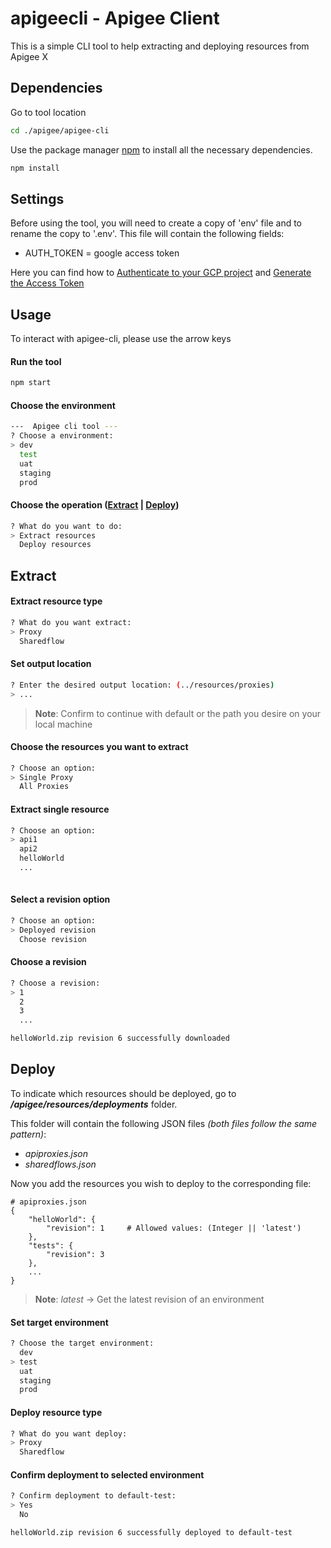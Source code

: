 # apigeecli - Apigee Client
This is a simple CLI tool to help extracting and deploying resources from Apigee X

## Dependencies
Go to tool location
```bash
cd ./apigee/apigee-cli  
```

Use the package manager [npm](https://www.npmjs.com/) to install all the necessary dependencies.
```bash
npm install
```

## Settings
Before using the tool, you will need to create a copy of 'env' file  and to rename the copy to '.env'. This file will contain the following fields:
- AUTH_TOKEN = google access token

Here you can find how to [Authenticate to your GCP project](https://cloud.google.com/sdk/gcloud/reference/auth/login) and [Generate the Access Token](https://cloud.google.com/sdk/gcloud/reference/auth/application-default/print-access-token)

## Usage
To interact with apigee-cli, please use the arrow keys
#### Run the tool
```bash
npm start  
```

#### Choose the environment
```bash
---  Apigee cli tool ---
? Choose a environment:
> dev 
  test 
  uat
  staging
  prod
```

#### Choose the operation ([Extract](#extract) | [Deploy](#deploy))
```bash
? What do you want to do:
> Extract resources
  Deploy resources 
```

## Extract
#### Extract resource type 
```bash
? What do you want extract:
> Proxy
  Sharedflow
```

#### Set output location
```bash
? Enter the desired output location: (../resources/proxies)
> ...
```
> **Note**: Confirm to continue with default or the path you desire on your local machine

#### Choose the resources you want to extract
```bash
? Choose an option:
> Single Proxy
  All Proxies

```

#### Extract single resource
```bash
? Choose an option:
> api1
  api2
  helloWorld
  ...
    
```

#### Select a revision option
```bash
? Choose an option:
> Deployed revision
  Choose revision

```

#### Choose a revision
```bash
? Choose a revision:
> 1
  2
  3
  ...
```

```bash
helloWorld.zip revision 6 successfully downloaded
```

## Deploy
To indicate which resources should be deployed, go to 
***/apigee/resources/deployments*** folder.

This folder will contain the following JSON files 
*(both files follow the same pattern)*:
- *apiproxies.json*
- *sharedflows.json*

Now you add the resources you wish to deploy to the corresponding file:
```
# apiproxies.json
{
    "helloWorld": {
        "revision": 1     # Allowed values: (Integer || 'latest')
    },
    "tests": {
        "revision": 3
    },
    ...
}
```
> **Note**: *latest* ->  Get the latest revision of an environment

#### Set target environment
```bash
? Choose the target environment:
  dev 
> test 
  uat
  staging
  prod
```

#### Deploy resource type 
```bash
? What do you want deploy:
> Proxy
  Sharedflow
```

#### Confirm deployment to selected environment
```bash
? Confirm deployment to default-test:
> Yes
  No
```
```bash
helloWorld.zip revision 6 successfully deployed to default-test
```
